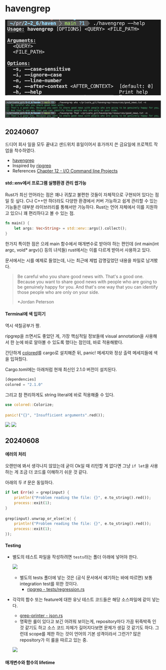 # havengrep

![](./images/command_list.png)

![](./images/command_result.png)

## 20240607

드디어 회사 일을 모두 끝내고 샌드위치 휴일이어서 휴가까지 쓴 금요일에 프로젝트 작업을 착수하였다.

- [havengrep](https://github.com/raacker/havengrep)
- Inspired by [ripgrep](https://github.com/BurntSushi/ripgrep)
- References [Chapter 12 - I/O Command line Projects](https://doc.rust-kr.org/ch12-00-an-io-project.html)

#### std::env에서 프로그램 실행환경 관리 쌉가능

Rust가 최신 언어라는 점은 꽤나 귀찮고 불편한 것들이 자체적으로 구현되어 있다는 점일 듯 싶다. C나 C++만 하더라도 다양한 환경에서 커버 가능하고 쉽게 관리할 수 있는 기능들은 대부분 라이브러리를 통해서만 가능하다. Rust는 언어 자체에서 이를 지원하고 있으니 꽤 편리하다고 볼 수 있는 점.

```rust
fn main() {
    let args: Vec<String> = std::env::args().collect();
}
```

한가지 특이한 점은 으레 main 함수에서 매개변수로 받아야 하는 편인데 (int main(int argc, void\* argv){} 등의 녀석들) rust에서는 이를 다르게 받아서 사용하고 있다.

문서에서는 시를 예제로 들었는데, 나는 최근에 제법 감명깊었던 내용을 파일로 남겨봤다.

> Be careful who you share good news with.
> That's a good one. Because you want to share good news with people who are going to be genuinely happy for you.
> And that's one way that you can identify those people who are only on your side.
>
> \*Jordan Peterson

#### Terminal에 색 입히기

역시 색칠공부가 짱.

ripgrep을 쓰면서도 좋았던 게, 가장 핵심적일 정보들에 visual annotation을 사용해서 한 눈에 바로 알아볼 수 있도록 했다는 점인데, 바로 적용해봤다.

간단하게 [colored](https://docs.rs/colored/latest/colored/index.html)를 cargo로 설치해준 뒤, panic! 메세지와 정상 출력 메세지들에 색을 입혀줬다.

Cargo.toml에는 아래처럼 현재 최신인 2.1.0 버전이 설치된다.

```rust
[dependencies]
colored = "2.1.0"
```

그리고 참 편리하게도 string literal에 바로 적용해줄 수 있다.

```rust
use colored::Colorize;

panic!("{}", "Insufficient arguments".red());
```

![](./images/colorize_1.png)
![](./images/colorize_2.png)

## 20240608

#### 에러의 처리

오랜만에 봐서 생각나지 않았는데 굳이 Ok일 때 리턴할 게 없다면 그냥 `if let`을 사용하는 게 조금 더 코드를 이해하기 쉬운 것 같다.

아래의 두 if 문은 동일하다.

```rust
if let Err(e) = grep(input) {
    println!("Problem reading the file: {}", e.to_string().red());
    process::exit(1);
}

grep(input).unwrap_or_else(|e| {
    println!("Problem reading the file: {}", e.to_string().red());
    process::exit(1);
});
```

#### Testing

- 별도의 테스트 파일을 작성하려면 `tests`라는 폴더 아래에 넣어야 한다.

  ![](./images/test_1.png)

  - 별도의 tests 폴더에 넣는 것은 (공식 문서에서 얘기하는 바에 따르면) 보통 integration test를 위한 것이다.
    - [ripgrep - tests/regression.rs](https://github.com/BurntSushi/ripgrep/blob/master/tests/regression.rs#L5)

- 각각의 함수 또는 feature에 대한 유닛 테스트 코드들은 해당 소스파일에 같이 넣는다.

  - [grep-printer - json.rs](https://github.com/BurntSushi/ripgrep/blob/master/crates/printer/src/json.rs#L871)
  - 명확한 룰이 있다고 보긴 어려워 보이는게, repository마다 가끔 뒤죽박죽 인 것 같기도 하고 소스 코드 자체가 길어지다보면 문제가 생길 것 같기도 하다. 그런데 scope를 제한 하는 것이 언어의 기본 성격이라서 그런가? 많은 repository가 이 룰을 따르고 있는 중.

  ![](./images/test_2.png)

#### 매개변수와 함수의 lifetime
